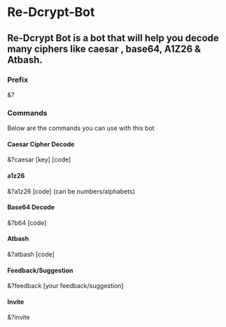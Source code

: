 # Re-Dcrypt-Bot

## Re-Dcrypt Bot is a bot that will help you decode many ciphers like caesar , base64, A1Z26 & Atbash.
### Prefix
&?
### Commands
Below are the commands you can use with this bot
#### Caesar Cipher Decode
&?caesar [key] [code]
#### a1z26
&?a1z26 [code] (can be numbers/alphabets)
#### Base64 Decode
&?b64 [code]
#### Atbash
&?atbash [code]
#### Feedback/Suggestion
&?feedback [your feedback/suggestion]
#### Invite
&?invite
